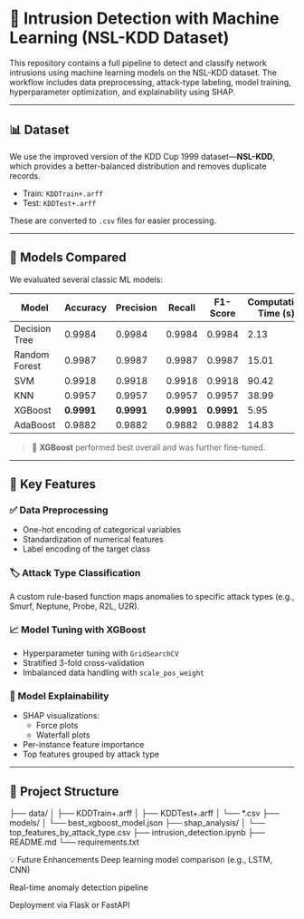 # 🔐 Intrusion Detection with Machine Learning (NSL-KDD Dataset)

This repository contains a full pipeline to detect and classify network intrusions using machine learning models on the NSL-KDD dataset. The workflow includes data preprocessing, attack-type labeling, model training, hyperparameter optimization, and explainability using SHAP.

---

## 📊 Dataset

We use the improved version of the KDD Cup 1999 dataset—**NSL-KDD**, which provides a better-balanced distribution and removes duplicate records.

- Train: `KDDTrain+.arff`
- Test: `KDDTest+.arff`

These are converted to `.csv` files for easier processing.

---

## 🧪 Models Compared

We evaluated several classic ML models:

| Model          | Accuracy | Precision | Recall | F1-Score | Computation Time (s) |
|----------------|----------|-----------|--------|----------|-----------------------|
| Decision Tree  | 0.9984   | 0.9984    | 0.9984 | 0.9984   | 2.13                  |
| Random Forest  | 0.9987   | 0.9987    | 0.9987 | 0.9987   | 15.01                 |
| SVM            | 0.9918   | 0.9918    | 0.9918 | 0.9918   | 90.42                 |
| KNN            | 0.9957   | 0.9957    | 0.9957 | 0.9957   | 38.99                 |
| XGBoost        | **0.9991** | **0.9991** | **0.9991** | **0.9991** | 5.95              |
| AdaBoost       | 0.9882   | 0.9882    | 0.9882 | 0.9882   | 14.83                 |

> 🚀 **XGBoost** performed best overall and was further fine-tuned.

---

## 🔧 Key Features

### ✅ Data Preprocessing
- One-hot encoding of categorical variables
- Standardization of numerical features
- Label encoding of the target class

### 🏷️ Attack Type Classification
A custom rule-based function maps anomalies to specific attack types (e.g., Smurf, Neptune, Probe, R2L, U2R).

### 📈 Model Tuning with XGBoost
- Hyperparameter tuning with `GridSearchCV`
- Stratified 3-fold cross-validation
- Imbalanced data handling with `scale_pos_weight`

### 🧠 Model Explainability
- SHAP visualizations:
  - Force plots
  - Waterfall plots
- Per-instance feature importance
- Top features grouped by attack type

---

## 📂 Project Structure

├── data/ │ ├── KDDTrain+.arff │ ├── KDDTest+.arff │ └── *.csv ├── models/ │ └── best_xgboost_model.json ├── shap_analysis/ │ └── top_features_by_attack_type.csv ├── intrusion_detection.ipynb ├── README.md └── requirements.txt


💡 Future Enhancements
Deep learning model comparison (e.g., LSTM, CNN)

Real-time anomaly detection pipeline

Deployment via Flask or FastAPI



